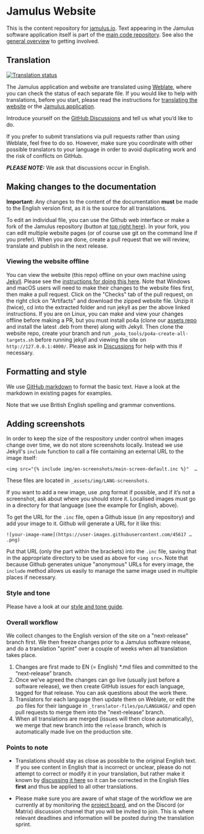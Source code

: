 # Jamulus Website

This is the content repository for [jamulus.io](https://jamulus.io). Text appearing in the Jamulus software application itself is part of the [main code repository](https://github.com/jamulussoftware/jamulus). See also the [general overview](https://jamulus.io/wiki/Contribution) to getting involved. 

## Translation

<a href="https://hosted.weblate.org/engage/jamulus/">
<img src="https://hosted.weblate.org/widgets/jamulus/-/multi-auto.svg" alt="Translation status" />
</a>

The Jamulus application and website are translated using [Weblate](https://hosted.weblate.org/engage/jamulus/), where you can check the status of each separate file. If you would like to help with translations, before you start, please read the instructions for [translating the website](https://github.com/jamulussoftware/jamuluswebsite/tree/release/_translator-files) or the [Jamulus application](https://github.com/jamulussoftware/jamulus/blob/main/docs/TRANSLATING.md).

Introduce yourself on the [GitHub Discussions](https://github.com/jamulussoftware/jamulus/discussions) and tell us what you’d like to do.

If you prefer to submit translations via pull requests rather than using Weblate, feel free to do so. However, make sure you coordinate with other possible translators to your language in order to avoid duplicating work and the risk of conflicts on GitHub.

***PLEASE NOTE:*** We ask that discussions occur in English.

## Making changes to the documentation

**Important:** Any changes to the content of the documentation **must** be made to the English version first, as it is the source for all translations.

To edit an individual file, you can use the Github web interface or make a fork of the Jamulus repository (button at [top right here](https://github.com/jamulussoftware/jamuluswebsite)). In your fork, you can edit multiple website pages (or of course use git on the command line if you prefer). When you are done, create a pull request that we will review, translate and publish in the next release.

### Viewing the website offline

You can view the website (this repo) offline on your own machine using [Jekyll](https://jekyllrb.com/). Please see the [instructions for doing this here](https://docs.github.com/en/pages/setting-up-a-github-pages-site-with-jekyll/testing-your-github-pages-site-locally-with-jekyll?platform=mac). Note that Windows and macOS users will need to make their changes to the website files first, then make a pull request. Click on the "Checks" tab of the pull request, on the right click on "Artifacts" and download the zipped website file. Unzip it (twice), cd into the extracted folder and run jekyll as per the above linked instructions. If you are on Linux, you can make and view your changes offline before making a PR, but you must install po4a (clone our [assets repo](https://github.com/jamulussoftware/assets) and install the latest .deb from there) along with Jekyll. Then clone the website repo, create your branch and run `_po4a_tools/po4a-create-all-targets.sh` before running jekyll and viewing the site on `http://127.0.0.1:4000/`. Please ask in [Discussions](https://github.com/jamulussoftware/jamulus/discussions) for help with this if necessary.

## Formatting and style

We use [GitHub markdown](https://guides.github.com/features/mastering-markdown/) to format the basic text. Have a look at the markdown in existing pages for examples.

Note that we use British English spelling and grammar conventions.

## Adding screenshots

In order to keep the size of the respository under control when images change over time, we do not store screenshots locally. Instead we use Jekyll's `include` function to call a file containing an external URL to the image itself:

`<img src="{% include img/en-screenshots/main-screen-default.inc %}"  …`

These files are located in `_assets/img/LANG-screenshots`.

If you want to add a new image, use .png format if possible, and if it’s not a screenshot, ask about where you should store it. Localised images must go in a directory for that language (see the example for English, above).

To get the URL for the `.inc` file, open a Github issue (in any repository) and add your image to it. Github will generate a URL for it like this:

`![your-image-name](https://user-images.githubusercontent.com/45617 … .png)`

Put that URL (only the part within the brackets) into the `.inc` file, saving that in the appropriate directory to be used as above for `<img src=`. Note that because Github generates unique "anonymous" URLs for every image, the `include` method allows us easily to manage the same image used in multiple places if necessary. 

### Style and tone

Please have a look at our [style and tone guide](https://jamulus.io/contribute/Style-and-Tone).

### Overall workflow

We collect changes to the English version of the site on a "next-release" branch first. We then freeze changes prior to a Jamulus software release, and do a translation "sprint" over a couple of weeks when all translation takes place.

1. Changes are first made to EN (= English) *.md files and committed to the “next-release” branch.
1. Once we’ve agreed the changes can go live (usually just before a software release), we then create GitHub issues for each language, tagged for that release. You can ask questions about the work there.
1. Translators for each language then update them on Weblate, or edit the .po files for their language in `_translator-files/po/LANGUAGE/` and open pull requests to merge them into the "next-release” branch.
1. When all translations are merged (issues will then close automatically), we merge that new branch into the `release` branch, which is automatically made live on the production site.

### Points to note

- Translations should stay as close as possible to the original English text. If you see content in English that is incorrect or unclear, please do not attempt to correct or modify it in your translation, but rather make it known by [discussing it here](https://github.com/jamulussoftware/jamulus/discussions) so it can be corrected in the English files **first** and thus be applied to all other translations.

- Please make sure you are aware of what stage of the workflow we are currently at by monitoring the [project board](https://github.com/orgs/jamulussoftware/projects/2), and on the Discord (or Matrix) discussion channel that you will be invited to join. This is where relevant deadlines and information will be posted during the translation sprint.
